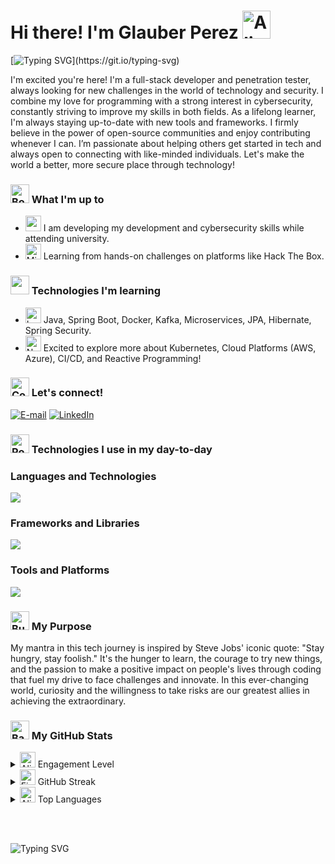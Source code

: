 # Hi there! I'm Glauber Perez <img src="https://raw.githubusercontent.com/Tarikul-Islam-Anik/Animated-Fluent-Emojis/master/Emojis/Smilies/Alien%20Monster.png" alt="Alien Monster" width="45" height="45" />

[![Typing SVG](https://readme-typing-svg.demolab.com?font=Fira+Code&weight=600&size=25&pause=1000&&color=17F700&background=000000&vCenter=true&random=false&width=650&height=30&lines=I'm+a+full-stack+developer+and+pentester;I+live+in+Brazil;I+love+tech+and+cybersecurity;My+MBTI+is+INTJ-T;I+am+a+english+and+portuguese+speaker;I+love+learning+new+skills+every+day!!!)](https://git.io/typing-svg)

I'm excited you're here! I'm a full-stack developer and penetration tester, always looking for new challenges in the world of technology and security. I combine my love for programming with a strong interest in cybersecurity, constantly striving to improve my skills in both fields. As a lifelong learner, I'm always staying up-to-date with new tools and frameworks. I firmly believe in the power of open-source communities and enjoy contributing whenever I can. I’m passionate about helping others get started in tech and always open to connecting with like-minded individuals. Let's make the world a better, more secure place through technology!


### <img src="https://raw.githubusercontent.com/Tarikul-Islam-Anik/Animated-Fluent-Emojis/master/Emojis/Objects/Books.png" alt="Books" width="30" height="30" /> What I'm up to
- <img src="https://raw.githubusercontent.com/Tarikul-Islam-Anik/Animated-Fluent-Emojis/refs/heads/master/Emojis/People%20with%20professions/Man%20Technologist%20Medium%20Skin%20Tone.png"  width="25" height="25" /> I am developing my development and cybersecurity skills while attending university.
- <img src="https://raw.githubusercontent.com/Tarikul-Islam-Anik/Animated-Fluent-Emojis/master/Emojis/Objects/Microscope.png" alt="Microscope" width="25" height="25" /> Learning from hands-on challenges on platforms like Hack The Box.

### <img src="https://raw.githubusercontent.com/Tarikul-Islam-Anik/Animated-Fluent-Emojis/refs/heads/master/Emojis/Hand%20gestures/Thumbs%20Up.png" width="30" height="30" />      Technologies I'm learning
- <img src="https://raw.githubusercontent.com/Tarikul-Islam-Anik/Animated-Fluent-Emojis/master/Emojis/Objects/Laptop.png" alt="Laptop" width="25" height="25" /> Java, Spring Boot, Docker, Kafka, Microservices, JPA, Hibernate, Spring Security.
- <img src="https://raw.githubusercontent.com/Tarikul-Islam-Anik/Animated-Fluent-Emojis/master/Emojis/Smilies/Nerd%20Face.png" alt="Nerd Face" width="25" height="25" /> Excited to explore more about Kubernetes, Cloud Platforms (AWS, Azure), CI/CD, and Reactive Programming!

### <img src="https://raw.githubusercontent.com/Tarikul-Islam-Anik/Animated-Fluent-Emojis/master/Emojis/Smilies/Cowboy%20Hat%20Face.png" alt="Cowboy Hat Face" width="30" height="30" /> Let's connect!
[![E-mail](https://img.shields.io/badge/-Email-000?style=for-the-badge&logo=microsoft-outlook&logoColor=FF00F6&color:FFF)](mailto:glauber2070@hotmail.com)
[![LinkedIn](https://img.shields.io/badge/-LinkedIn-000?style=for-the-badge&logo=linkedin&logoColor=FF00F6&color:FFF)](https://www.linkedin.com/in/glauberperez/)

### <img src="https://raw.githubusercontent.com/Tarikul-Islam-Anik/Animated-Fluent-Emojis/master/Emojis/Travel%20and%20places/Rocket.png" alt="Rocket" width="30" height="30" /> Technologies I use in my day-to-day

### Languages and Technologies
<a href="https://skillicons.dev">
  <img src="https://skillicons.dev/icons?i=java,python,bash,js,ts,html,css,docker" />
</a>

### Frameworks and Libraries
<a href="https://skillicons.dev">
  <img src="https://skillicons.dev/icons?i=spring,react,nodejs,tailwind,mysql,jUNIT" />
</a>

### Tools and Platforms
<a href="https://skillicons.dev">
  <img src="https://skillicons.dev/icons?i=git,github,docker,aws,figma,linux,npm,maven,postman" />
</a>

### 
### <img src="https://raw.githubusercontent.com/Tarikul-Islam-Anik/Animated-Fluent-Emojis/refs/heads/master/Emojis/Symbols/Cool%20Button.png" alt="Butterfly" width="30" height="30" /> My Purpose

My mantra in this tech journey is inspired by Steve Jobs' iconic quote: "Stay hungry, stay foolish." It's the hunger to learn, the courage to try new things, and the passion to make a positive impact on people's lives through coding that fuel my drive to face challenges and innovate. In this ever-changing world, curiosity and the willingness to take risks are our greatest allies in achieving the extraordinary.

### <img src="https://raw.githubusercontent.com/Tarikul-Islam-Anik/Animated-Fluent-Emojis/master/Emojis/Objects/Bar%20Chart.png" alt="Bar Chart" width="30" height="30" /> My GitHub Stats

<details>
  <summary> <img src="https://raw.githubusercontent.com/Tarikul-Islam-Anik/Animated-Fluent-Emojis/master/Emojis/Smilies/Alien.png" alt="Alien" width="25" height="25" /> Engagement Level </summary>
  <p>
    <img src="https://github-readme-stats.vercel.app/api?username=glauberperez&show_icons=true&theme=chartreuse-dark" alt="GitHub Stats">
  </p>
</details>
<details>
  <summary> <img src="https://raw.githubusercontent.com/Tarikul-Islam-Anik/Animated-Fluent-Emojis/master/Emojis/Travel%20and%20places/Fire.png" alt="Fire" width="25" height="25" /> GitHub Streak </summary>
  <p>
    <img src="https://streak-stats.demolab.com?user=glauberperez&theme=radical&hide_border=true&locale=en&theme=chartreuse-dark" alt="GitHub Streak">
  </p>
</details>
<details>
  <summary> <img src="https://raw.githubusercontent.com/Tarikul-Islam-Anik/Animated-Fluent-Emojis/master/Emojis/Smilies/Alien%20Monster.png" alt="Alien Monster" width="25" height="25" /> Top Languages </summary>
  <p>
    <img src="https://github-readme-stats.vercel.app/api/top-langs/?username=glauberperez&size_weight=0.5&count_weight=0.5&theme=chartreuse-dark" alt="Top Langs">
  </p>
</details>


<br><br>

![Typing SVG](https://readme-typing-svg.demolab.com?font=Fira+Code&weight=600&size=25&pause=1000&&color=17F700&background=000000&vCenter=true&random=false&width=650&height=30&lines=Thx+4+everything;Pls+follow+me+on+Linkedin;Check+out+my+projects;Feel+free+to+reach+me+out;Have+a+nice+day!;)
